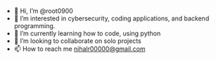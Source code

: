 - 👋 Hi, I’m @root0900
- 👀 I’m interested in cybersecurity, coding applications, and backend programming.
- 🌱 I’m currently learning how to code, using python
- 💞️ I’m looking to collaborate on solo projects
- 📫 How to reach me nihalr00000@gmail.com

<!---
root0900/root0900 is a ✨ special ✨ repository because its `README.md` (this file) appears on your GitHub profile.
You can click the Preview link to take a look at your changes.
--->
